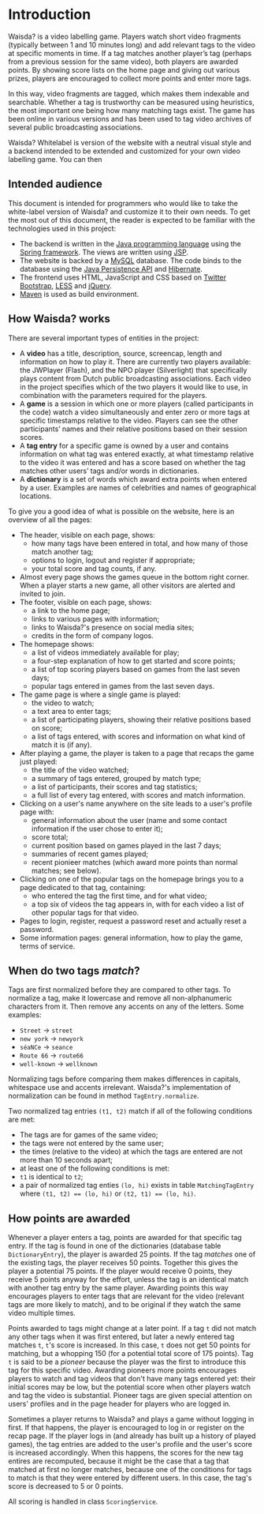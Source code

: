 # Introduction

Waisda? is a video labelling game. Players watch short video fragments (typically between 1 and 10 minutes long) and add relevant tags to the video at specific moments in time. If a tag matches another player’s tag (perhaps from a previous session for the same video), both players are awarded points. By showing score lists on the home page and giving out various prizes, players are encouraged to collect more points and enter more tags.

In this way, video fragments are tagged, which makes them indexable and searchable. Whether a tag is trustworthy can be measured using heuristics, the most important one being how many matching tags exist. The game has been online in various versions and has been used to tag video archives of several public broadcasting associations.

Waisda? Whitelabel is version of the website with a neutral visual style and a backend intended to be extended and customized for your own video labelling game. You can then 

## Intended audience

This document is intended for programmers who would like to take the white-label version of Waisda? and customize it to their own needs. To get the most out of this document, the reader is expected to be familiar with the technologies used in this project:

* The backend is written in the [Java programming language][java] using the [Spring framework][spring]. The views are written using [JSP][jsp].
* The website is backed by a [MySQL][mysql] database. The code binds to the database using the [Java Persistence API][jpa] and [Hibernate][hibernate].
* The frontend uses HTML, JavaScript and CSS based on [Twitter Bootstrap][bootstrap], [LESS][less] and [jQuery][jquery].
* [Maven][maven] is used as build environment.

[java]: http://docs.oracle.com/javase/
[spring]: http://www.springsource.org/
[jsp]: http://java.sun.com/products/jsp/syntax/2.0/syntaxref20.html
[mysql]: https://www.mysql.com/
[jpa]: https://en.wikipedia.org/wiki/Java_Persistence_API
[hibernate]: http://www.hibernate.org/
[bootstrap]: http://twitter.github.com/bootstrap/
[less]: http://lesscss.org/
[jquery]: http://jquery.com/
[maven]: https://maven.apache.org/

## How Waisda? works

There are several important types of entities in the project:

* A **video** has a title, description, source, screencap, length and information on how to play it. There are currently two players available: the JWPlayer (Flash), and the NPO player (Silverlight) that specifically plays content from Dutch public broadcasting associations. Each video in the project specifies which of the two players it would like to use, in combination with the parameters required for the players.
* A **game** is a session in which one or more players (called participants in the code) watch a video simultaneously and enter zero or more tags at specific timestamps relative to the video. Players can see the other participants’ names and their relative positions based on their session scores.
* A **tag entry** for a specific game is owned by a user and contains information on what tag was entered exactly, at what timestamp relative to the video it was entered and has a score based on whether the tag matches other users’ tags and/or words in dictionaries.
* A **dictionary** is a set of words which award extra points when entered by a user. Examples are names of celebrities and names of geographical locations.

To give you a good idea of what is possible on the website, here is an overview of all the pages:

* The header, visible on each page, shows:
  * how many tags have been entered in total, and how many of those match another tag;
  * options to login, logout and register if appropriate;
  * your total score and tag counts, if any.
* Almost every page shows the games queue in the bottom right corner. When a player starts a new game, all other visitors are alerted and invited to join.
* The footer, visible on each page, shows:
  * a link to the home page;
  * links to various pages with information;
  * links to Waisda?'s presence on social media sites;
  * credits in the form of company logos.
* The homepage shows:
  * a list of videos immediately available for play;
  * a four-step explanation of how to get started and score points;
  * a list of top scoring players based on games from the last seven days;
  * popular tags entered in games from the last seven days.
* The game page is where a single game is played:
  * the video to watch;
  * a text area to enter tags;
  * a list of participating players, showing their relative positions based on score;
  * a list of tags entered, with scores and information on what kind of match it is (if any).
* After playing a game, the player is taken to a page that recaps the game just played:
  * the title of the video watched;
  * a summary of tags entered, grouped by match type;
  * a list of participants, their scores and tag statistics;
  * a full list of every tag entered, with scores and match information.
* Clicking on a user's name anywhere on the site leads to a user's profile page with:
  * general information about the user (name and some contact information if the user chose to enter it);
  * score total;
  * current position based on games played in the last 7 days;
  * summaries of recent games played;
  * recent pionieer matches (which award more points than normal matches; see below).
* Clicking on one of the popular tags on the homepage brings you to a page dedicated to that tag, containing:
  * who entered the tag the first time, and for what video;
  * a top six of videos the tag appears in, with for each video a list of other popular tags for that video.
* Pages to login, register, request a password reset and actually reset a password.
* Some information pages: general information, how to play the game, terms of service.

## When do two tags *match*?

Tags are first normalized before they are compared to other tags. To normalize a tag, make it lowercase and remove all non-alphanumeric characters from it. Then remove any accents on any of the letters. Some examples:

* `Street` -> `street`
* `new york` -> `newyork`
* `séaNCe` -> `seance`
* `Route 66` -> `route66`
* `well-known` -> `wellknown`

Normalizing tags before comparing them makes differences in capitals, whitespace use and accents irrelevant. Waisda?'s implementation of normalization can be found in method `TagEntry.normalize`.

Two normalized tag entries `(t1, t2)` match if all of the following conditions are met:

* The tags are for games of the same video;
* the tags were not entered by the same user;
* the times (relative to the video) at which the tags are entered are not more than 10 seconds apart;
* at least one of the following conditions is met:
 * `t1` is identical to `t2`;
 * a pair of normalized tag enties `(lo, hi)` exists in table `MatchingTagEntry` where `(t1, t2) == (lo, hi)` or `(t2, t1) == (lo, hi)`.

## How points are awarded

Whenever a player enters a tag, points are awarded for that specific tag entry. If the tag is found in one of the dictionaries (database table `DictionaryEntry`), the player is awarded 25 points. If the tag *matches* one of the existing tags, the player receives 50 points. Together this gives the player a potential 75 points. If the player would receive 0 points, they receive 5 points anyway for the effort, unless the tag is an identical match with another tag entry by the same player. Awarding points this way encourages players to enter tags that are relevant for the video (relevant tags are more likely to match), and to be original if they watch the same video multiple times.

Points awarded to tags might change at a later point. If a tag `t` did not match any other tags when it was first entered, but later a newly entered tag matches `t`, `t`'s score is increased. In this case, `t` does not get 50 points for matching, but a whopping 150 (for a potential total score of 175 points). Tag `t` is said to be a *pioneer* because the player was the first to introduce this tag for this specific video. Awarding pioneers more points encourages players to watch and tag videos that don't have many tags entered yet: their initial scores may be low, but the potential score when other players watch and tag the video is substantial. Pioneer tags are given special attention on users' profiles and in the page header for players who are logged in.

Sometimes a player returns to Waisda? and plays a game without logging in first. If that happens, the player is encouraged to log in or register on the recap page. If the player logs in (and already has built up a history of played games), the tag entries are added to the user's profile and the user's score is increased accordingly. When this happens, the scores for the new tag entires are recomputed, because it might be the case that a tag that matched at first no longer matches, because one of the conditions for tags to match is that they were entered by different users. In this case, the tag's score is decreased to 5 or 0 points.

All scoring is handled in class `ScoringService`.
